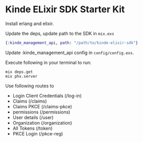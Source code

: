 # Kinde ELixir SDK Starter Kit

Install erlang and elixir.

Update the deps, update path to the SDK in `mix.exs`
```elixir
{:kinde_management_api, path: "/path/to/kinde-elixir-sdk"}
```

Update :kinde_management_api config in `config/config.exs`.

Execute following in your terminal to run:

```
mix deps.get
mix phx.server
```

Use following routes to

- Login Client Credentials (/log-in)
- Claims (/claims)
- Claims PKCE (/claims-pkce)
- permissions (/permissions)
- User details (/user)
- Organization (/organization)
- All Tokens (/token)
- PKCE Login (/pkce-reg)